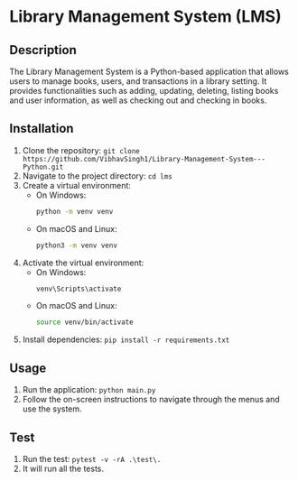 # Library Management System (LMS)


## Description
The Library Management System is a Python-based application that allows users to manage books, users, and transactions in a library setting. It provides functionalities such as adding, updating, deleting, listing books and user information, as well as checking out and checking in books.


## Installation
1. Clone the repository: `git clone https://github.com/VibhavSingh1/Library-Management-System---Python.git`
2. Navigate to the project directory: `cd lms`
3. Create a virtual environment:
   - On Windows:
     ```sh
     python -m venv venv
     ```
   - On macOS and Linux:
     ```sh
     python3 -m venv venv
     ```
4. Activate the virtual environment:
   - On Windows:
     ```sh
     venv\Scripts\activate
     ```
   - On macOS and Linux:
     ```sh
     source venv/bin/activate
     ```
5. Install dependencies: `pip install -r requirements.txt`


## Usage
1. Run the application: `python main.py`
2. Follow the on-screen instructions to navigate through the menus and use the system.


## Test
1. Run the test: `pytest -v -rA .\test\.`
2. It will run all the tests.
